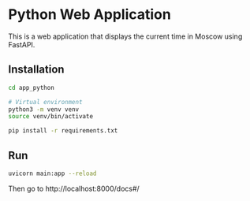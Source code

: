 # Python Web Application

This is a web application that displays the current time in Moscow using FastAPI.

## Installation

   ```bash
   cd app_python
   ```
   ```bash
   # Virtual environment
   python3 -m venv venv
   source venv/bin/activate
   ```
   ```bash
   pip install -r requirements.txt
   ```
## Run

   ```bash
   uvicorn main:app --reload
   ```
Then go to http://localhost:8000/docs#/